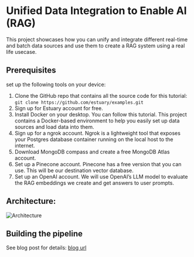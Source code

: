 # Unified Data Integration to Enable AI (RAG)

This project showcases how you can unify and integrate different real-time and batch data sources and use them to create a RAG system using a real life usecase.

## Prerequisites
set up the following tools on your device:
1. Clone the GitHub repo that contains all the source code for this tutorial:
``` git clone https://github.com/estuary/examples.git ```
2. Sign up for Estuary account for free.
3. Install Docker on your desktop. You can follow this tutorial. This project contains a Docker-based environment to help you easily set up data sources and load data into them. 
4. Sign up for a ngrok account. Ngrok is a lightweight tool that exposes your Postgres database container running on the local host to the internet.
5. Download MongoDB compass and create a free MongoDB Atlas account. 
6. Set up a Pinecone account. Pinecone has a free version that you can use. This will be our destination vector database.
7. Set up an OpenAI account. We will use OpenAI’s LLM model to evaluate the RAG embeddings we create and get answers to user prompts.

## Architecture:
![Architecture](./1.architecture_diagram.png)


## Building the pipeline
See blog post for details: [blog url](url)